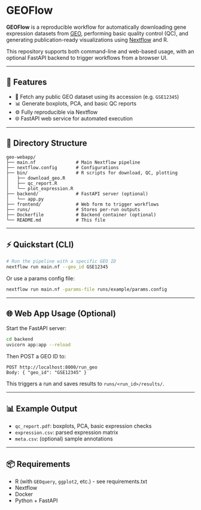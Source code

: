 # GEOFlow

**GEOFlow** is a reproducible workflow for automatically downloading gene expression datasets from [GEO](https://www.ncbi.nlm.nih.gov/geo/), performing basic quality control (QC), and generating publication-ready visualizations using [Nextflow](https://www.nextflow.io/) and R.

This repository supports both command-line and web-based usage, with an optional FastAPI backend to trigger workflows from a browser UI.

---

## 🚀 Features

- 🔎 Fetch any public GEO dataset using its accession (e.g. `GSE12345`)
- 📊 Generate boxplots, PCA, and basic QC reports
- ⚙️ Fully reproducible via Nextflow
- 🌐 FastAPI web service for automated execution

---

## 📁 Directory Structure

```
geo-webapp/
├── main.nf               # Main Nextflow pipeline
├── nextflow.config       # Configurations
├── bin/                  # R scripts for download, QC, plotting
│   ├── download_geo.R
│   ├── qc_report.R
│   └── plot_expression.R
├── backend/              # FastAPI server (optional)
│   └── app.py
├── frontend/             # Web form to trigger workflows
├── runs/                 # Stores per-run outputs
├── Dockerfile            # Backend container (optional)
└── README.md             # This file
```

---

## ⚡ Quickstart (CLI)

```bash
# Run the pipeline with a specific GEO ID
nextflow run main.nf --geo_id GSE12345
```

Or use a params config file:

```bash
nextflow run main.nf -params-file runs/example/params.config
```

---

## 🌐 Web App Usage (Optional)

Start the FastAPI server:

```bash
cd backend
uvicorn app:app --reload
```

Then POST a GEO ID to:

```
POST http://localhost:8000/run_geo
Body: { "geo_id": "GSE12345" }
```

This triggers a run and saves results to `runs/<run_id>/results/`.

---

## 📊 Example Output

- `qc_report.pdf`: boxplots, PCA, basic expression checks
- `expression.csv`: parsed expression matrix
- `meta.csv`: (optional) sample annotations

---

## 📦 Requirements

- R (with `GEOquery`, `ggplot2`, etc.) - see requirements.txt
- Nextflow
- Docker
- Python + FastAPI
